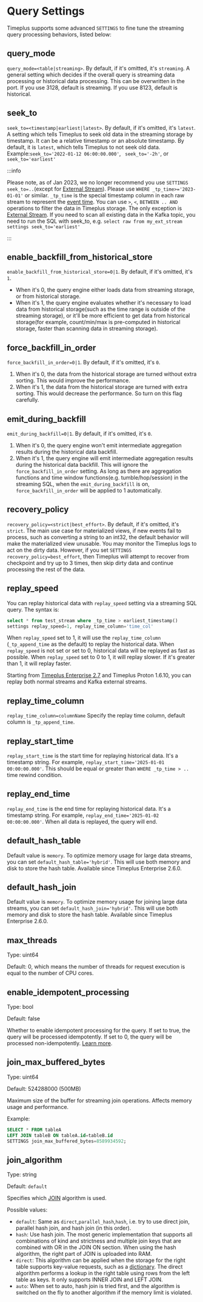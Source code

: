# Query Settings

Timeplus supports some advanced `SETTINGS` to fine tune the streaming query processing behaviors, listed below:

## query_mode

`query_mode=<table|streaming>`. By default, if it's omitted, it's `streaming`. A general setting which decides if the overall query is streaming data processing or historical data processing. This can be overwritten in the port. If you use 3128, default is streaming. If you use 8123, default is historical.

## seek_to

`seek_to=<timestamp|earliest|latest>`. By default, if it's omitted, it's `latest`. A setting which tells Timeplus to seek old data in the streaming storage by timestamp. It can be a relative timestamp or an absolute timestamp. By default, it is `latest`, which tells Timeplus to not seek old data. Example:`seek_to='2022-01-12 06:00:00.000'`, ` seek_to='-2h'`, or ` seek_to='earliest'`

:::info

Please note, as of Jan 2023, we no longer recommend you use `SETTINGS seek_to=..`(except for [External Stream](/external-stream)). Please use `WHERE _tp_time>='2023-01-01'` or similar. `_tp_time` is the special timestamp column in each raw stream to represent the [event time](/glossary#event_time). You can use `>`, `<`, `BETWEEN .. AND` operations to filter the data in Timeplus storage. The only exception is [External Stream](/external-stream). If you need to scan all existing data in the Kafka topic, you need to run the SQL with seek_to, e.g. `select raw from my_ext_stream settings seek_to='earliest'`

:::

## enable_backfill_from_historical_store

`enable_backfill_from_historical_store=0|1`. By default, if it's omitted, it's `1`.

- When it's 0, the query engine either loads data from streaming storage, or from historical storage.
- When it's 1, the query engine evaluates whether it's necessary to load data from historical storage(such as the time range is outside of the streaming storage), or it'll be more efficient to get data from historical storage(for example, count/min/max is pre-computed in historical storage, faster than scanning data in streaming storage).

## force_backfill_in_order

`force_backfill_in_order=0|1`. By default, if it's omitted, it's `0`.

1.  When it's 0, the data from the historical storage are turned without extra sorting. This would improve the performance.
2.  When it's 1, the data from the historical storage are turned with extra sorting. This would decrease the performance. So turn on this flag carefully.

## emit_during_backfill

`emit_during_backfill=0|1`. By default, if it's omitted, it's `0`.

1.  When it's 0, the query engine won't emit intermediate aggregation results during the historical data backfill.
2.  When it's 1, the query engine will emit intermediate aggregation results during the historical data backfill. This will ignore the `force_backfill_in_order` setting. As long as there are aggregation functions and time window functions(e.g. tumble/hop/session) in the streaming SQL, when the `emit_during_backfill` is on, `force_backfill_in_order` will be applied to 1 automatically.

## recovery_policy

`recovery_policy=<strict|best_effort>`. By default, if it's omitted, it's `strict`. The main use case for materialized views, if new events fail to process, such as converting a string to an int32, the default behavior will make the materialized view unusable. You may monitor the Timeplus logs to act on the dirty data. However, if you set `SETTINGS recovery_policy=best_effort`, then Timeplus will attempt to recover from checkpoint and try up to 3 times, then skip dirty data and continue processing the rest of the data.

## replay_speed

You can replay historical data with `replay_speed` setting via a streaming SQL query. The syntax is:

```sql
select * from test_stream where _tp_time > earliest_timestamp()
settings replay_speed=1, replay_time_column='time_col'
```

When `replay_speed` set to 1, it will use the `replay_time_column` (`_tp_append_time` as the default) to replay the historical data. When `replay_speed` is not set or set to 0, historical data will be replayed as fast as possible. When `replay_speed` set to 0 to 1, it will replay slower. If it's greater than 1, it will replay faster.

Starting from [Timeplus Enterprise 2.7](/enterprise-v2.7) and Timeplus Proton 1.6.10, you can replay both normal streams and Kafka external streams.

## replay_time_column

`replay_time_column=columnName` Specify the replay time column, default column is `_tp_append_time`.

## replay_start_time
`replay_start_time` is the start time for replaying historical data. It's a timestamp string. For example, `replay_start_time='2025-01-01 00:00:00.000'`. This should be equal or greater than `WHERE _tp_time > ..` time rewind condition.

## replay_end_time
`replay_end_time` is the end time for replaying historical data. It's a timestamp string. For example, `replay_end_time='2025-01-02 00:00:00.000'`. When all data is replayed, the query will end.

## default_hash_table

Default value is `memory`. To optimize memory usage for large data streams, you can set `default_hash_table='hybrid'`. This will use both memory and disk to store the hash table. Available since Timeplus Enterprise 2.6.0.

## default_hash_join

Default value is `memory`. To optimize memory usage for joining large data streams, you can set `default_hash_join='hybrid'`. This will use both memory and disk to store the hash table. Available since Timeplus Enterprise 2.6.0.

## max_threads
Type: uint64

Default: 0, which means the number of threads for request execution is equal to the number of CPU cores.

## enable_idempotent_processing
Type: bool

Default: false

Whether to enable idempotent processing for the query. If set to true, the query will be processed idempotently. If set to 0, the query will be processed non-idempotently. [Learn more](/idempotent).

## join_max_buffered_bytes
Type: uint64

Default: 524288000 (500MB)

Maximum size of the buffer for streaming join operations. Affects memory usage and performance.

Example:

```sql
SELECT * FROM tableA
LEFT JOIN tableB ON tableA.id=tableB.id
SETTINGS join_max_buffered_bytes=8589934592;
```

## join_algorithm
Type: string

Default: `default`

Specifies which [JOIN](/joins) algorithm is used.

Possible values:
* `default`: Same as `direct`,`parallel_hash`,`hash`, i.e. try to use direct join, parallel hash join, and hash join (in this order).
* `hash`: Use hash join. The most generic implementation that supports all combinations of kind and strictness and multiple join keys that are combined with OR in the JOIN ON section. When using the hash algorithm, the right part of JOIN is uploaded into RAM.
* `direct`: This algorithm can be applied when the storage for the right table supports key-value requests, such as a [dictionary](/sql-create-dictionary). The direct algorithm performs a lookup in the right table using rows from the left table as keys. It only supports INNER JOIN and LEFT JOIN.
* `auto`: When set to auto, hash join is tried first, and the algorithm is switched on the fly to another algorithm if the memory limit is violated.
